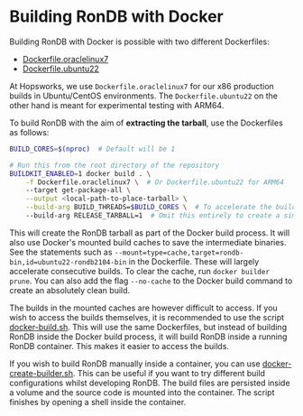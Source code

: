 # Building RonDB with Docker

Building RonDB with Docker is possible with two different Dockerfiles: 

* [Dockerfile.oraclelinux7](../Dockerfile.oraclelinux7)
* [Dockerfile.ubuntu22](../Dockerfile.ubuntu22)

At Hopsworks, we use `Dockerfile.oraclelinux7` for our x86 production builds in Ubuntu/CentOS environments. The `Dockerfile.ubuntu22` on the other hand is meant for experimental testing with ARM64.

To build RonDB with the aim of **extracting the tarball**, use the Dockerfiles as follows:
```bash
BUILD_CORES=$(nproc)  # Default will be 1

# Run this from the root directory of the repository
BUILDKIT_ENABLED=1 docker build . \
    -f Dockerfile.oraclelinux7 \  # Or Dockerfile.ubuntu22 for ARM64
    --target get-package-all \
    --output <local-path-to-place-tarball> \
    --build-arg BUILD_THREADS=$BUILD_CORES \  # To accelerate the build
    --build-arg RELEASE_TARBALL=1  # Omit this entirely to create a simple build
```

This will create the RonDB tarball as part of the Docker build process. It will also use Docker's mounted build caches to save the intermediate binaries. See the statements such as `--mount=type=cache,target=rondb-bin,id=ubuntu22-rondb2104-bin` in the Dockerfile. These will largely accelerate consecutive builds. To clear the cache, run `docker builder prune`. You can also add the flag `--no-cache` to the Docker build command to create an absolutely clean build.

The builds in the mounted caches are however difficult to access. If you wish to access the builds themselves, it is recommended to use the script [docker-build.sh](/build_scripts/release_scripts/docker-build.sh). This will use the same Dockerfiles, but instead of building RonDB inside the Docker build process, it will build RonDB inside a running RonDB container. This makes it easier to access the builds.

If you wish to build RonDB manually inside a container, you can use [docker-create-builder.sh](/build_scripts/release_scripts/docker-create-builder.sh). This can be useful if you want to try different build configurations whilst developing RonDB. The build files are persisted inside a volume and the source code is mounted into the container. The script finishes by opening a shell inside the container.
